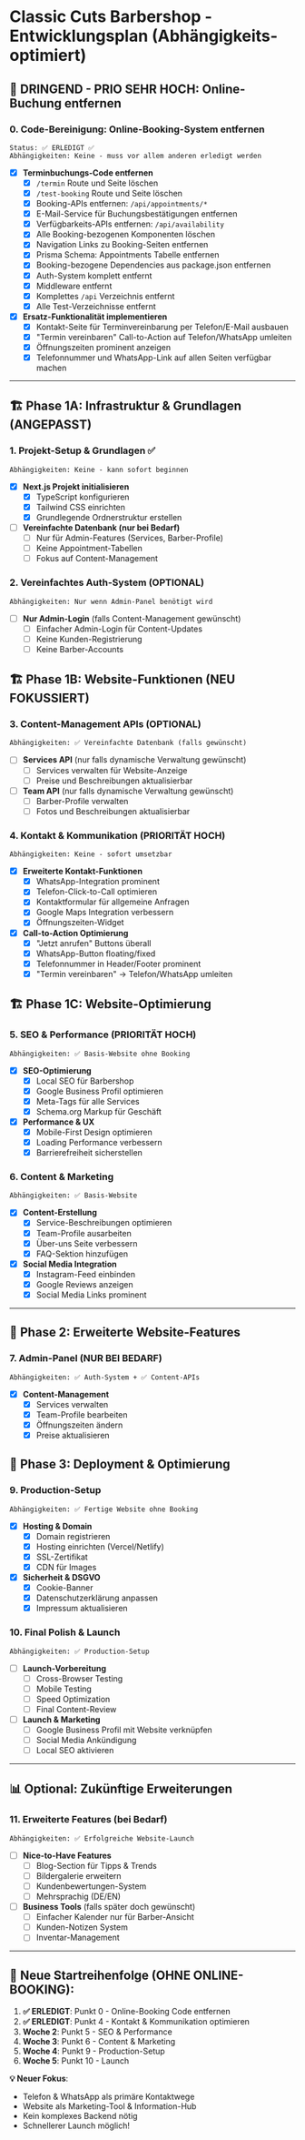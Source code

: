 # Classic Cuts Barbershop - Entwicklungsplan (Abhängigkeits-optimiert)

## 🚨 DRINGEND - PRIO SEHR HOCH: Online-Buchung entfernen

### 0. Code-Bereinigung: Online-Booking-System entfernen
```
Status: ✅ ERLEDIGT ✅
Abhängigkeiten: Keine - muss vor allem anderen erledigt werden
```
- [x] **Terminbuchungs-Code entfernen**
  - [x] `/termin` Route und Seite löschen
  - [x] `/test-booking` Route und Seite löschen  
  - [x] Booking-APIs entfernen: `/api/appointments/*`
  - [x] E-Mail-Service für Buchungsbestätigungen entfernen
  - [x] Verfügbarkeits-APIs entfernen: `/api/availability`
  - [x] Alle Booking-bezogenen Komponenten löschen
  - [x] Navigation Links zu Booking-Seiten entfernen
  - [x] Prisma Schema: Appointments Tabelle entfernen
  - [x] Booking-bezogene Dependencies aus package.json entfernen
  - [x] Auth-System komplett entfernt
  - [x] Middleware entfernt
  - [x] Komplettes `/api` Verzeichnis entfernt
  - [x] Alle Test-Verzeichnisse entfernt

- [x] **Ersatz-Funktionalität implementieren**
  - [x] Kontakt-Seite für Terminvereinbarung per Telefon/E-Mail ausbauen
  - [x] "Termin vereinbaren" Call-to-Action auf Telefon/WhatsApp umleiten
  - [x] Öffnungszeiten prominent anzeigen
  - [x] Telefonnummer und WhatsApp-Link auf allen Seiten verfügbar machen

---

## 🏗️ Phase 1A: Infrastruktur & Grundlagen (ANGEPASST)

### 1. Projekt-Setup & Grundlagen ✅
```
Abhängigkeiten: Keine - kann sofort beginnen
```
- [x] **Next.js Projekt initialisieren**
  - [x] TypeScript konfigurieren
  - [x] Tailwind CSS einrichten
  - [x] Grundlegende Ordnerstruktur erstellen

- [ ] **Vereinfachte Datenbank (nur bei Bedarf)**
  - [ ] Nur für Admin-Features (Services, Barber-Profile)
  - [ ] Keine Appointment-Tabellen
  - [ ] Fokus auf Content-Management

### 2. Vereinfachtes Auth-System (OPTIONAL)
```
Abhängigkeiten: Nur wenn Admin-Panel benötigt wird
```
- [ ] **Nur Admin-Login** (falls Content-Management gewünscht)
  - [ ] Einfacher Admin-Login für Content-Updates
  - [ ] Keine Kunden-Registrierung
  - [ ] Keine Barber-Accounts

## 🏗️ Phase 1B: Website-Funktionen (NEU FOKUSSIERT)

### 3. Content-Management APIs (OPTIONAL)
```
Abhängigkeiten: ✅ Vereinfachte Datenbank (falls gewünscht)
```
- [ ] **Services API** (nur falls dynamische Verwaltung gewünscht)
  - [ ] Services verwalten für Website-Anzeige
  - [ ] Preise und Beschreibungen aktualisierbar

- [ ] **Team API** (nur falls dynamische Verwaltung gewünscht)
  - [ ] Barber-Profile verwalten
  - [ ] Fotos und Beschreibungen aktualisierbar

### 4. Kontakt & Kommunikation (PRIORITÄT HOCH)
```
Abhängigkeiten: Keine - sofort umsetzbar
```
- [x] **Erweiterte Kontakt-Funktionen**
  - [x] WhatsApp-Integration prominent
  - [x] Telefon-Click-to-Call optimieren
  - [x] Kontaktformular für allgemeine Anfragen
  - [x] Google Maps Integration verbessern
  - [x] Öffnungszeiten-Widget

- [x] **Call-to-Action Optimierung**
  - [x] "Jetzt anrufen" Buttons überall
  - [x] WhatsApp-Button floating/fixed
  - [x] Telefonnummer in Header/Footer prominent
  - [x] "Termin vereinbaren" → Telefon/WhatsApp umleiten

## 🏗️ Phase 1C: Website-Optimierung

### 5. SEO & Performance (PRIORITÄT HOCH)
```
Abhängigkeiten: ✅ Basis-Website ohne Booking
```
- [x] **SEO-Optimierung**
  - [x] Local SEO für Barbershop
  - [x] Google Business Profil optimieren
  - [x] Meta-Tags für alle Services
  - [x] Schema.org Markup für Geschäft

- [x] **Performance & UX**
  - [x] Mobile-First Design optimieren
  - [x] Loading Performance verbessern
  - [x] Barrierefreiheit sicherstellen

### 6. Content & Marketing
```
Abhängigkeiten: ✅ Basis-Website
```
- [x] **Content-Erstellung**
  - [x] Service-Beschreibungen optimieren
  - [x] Team-Profile ausarbeiten
  - [x] Über-uns Seite verbessern
  - [x] FAQ-Sektion hinzufügen

- [x] **Social Media Integration**
  - [x] Instagram-Feed einbinden
  - [x] Google Reviews anzeigen
  - [x] Social Media Links prominent

---

## 🚀 Phase 2: Erweiterte Website-Features

### 7. Admin-Panel (NUR BEI BEDARF)
```
Abhängigkeiten: ✅ Auth-System + ✅ Content-APIs
```
- [x] **Content-Management**
  - [x] Services verwalten
  - [x] Team-Profile bearbeiten
  - [x] Öffnungszeiten ändern
  - [x] Preise aktualisieren

## 🎨 Phase 3: Deployment & Optimierung

### 9. Production-Setup
```
Abhängigkeiten: ✅ Fertige Website ohne Booking
```
- [x] **Hosting & Domain**
  - [x] Domain registrieren
  - [x] Hosting einrichten (Vercel/Netlify)
  - [x] SSL-Zertifikat
  - [x] CDN für Images

- [x] **Sicherheit & DSGVO**
  - [x] Cookie-Banner
  - [x] Datenschutzerklärung anpassen
  - [x] Impressum aktualisieren

### 10. Final Polish & Launch
```
Abhängigkeiten: ✅ Production-Setup
```
- [ ] **Launch-Vorbereitung**
  - [ ] Cross-Browser Testing
  - [ ] Mobile Testing
  - [ ] Speed Optimization
  - [ ] Final Content-Review

- [ ] **Launch & Marketing**
  - [ ] Google Business Profil mit Website verknüpfen
  - [ ] Social Media Ankündigung
  - [ ] Local SEO aktivieren

---

## 📊 Optional: Zukünftige Erweiterungen

### 11. Erweiterte Features (bei Bedarf)
```
Abhängigkeiten: ✅ Erfolgreiche Website-Launch
```
- [ ] **Nice-to-Have Features**
  - [ ] Blog-Section für Tipps & Trends
  - [ ] Bildergalerie erweitern
  - [ ] Kundenbewertungen-System
  - [ ] Mehrsprachig (DE/EN)

- [ ] **Business Tools** (falls später doch gewünscht)
  - [ ] Einfacher Kalender nur für Barber-Ansicht
  - [ ] Kunden-Notizen System
  - [ ] Inventar-Management

---

## 🎯 Neue Startreihenfolge (OHNE ONLINE-BOOKING):

1. **✅ ERLEDIGT**: Punkt 0 - Online-Booking Code entfernen
2. **✅ ERLEDIGT**: Punkt 4 - Kontakt & Kommunikation optimieren  
3. **Woche 2**: Punkt 5 - SEO & Performance
4. **Woche 3**: Punkt 6 - Content & Marketing
5. **Woche 4**: Punkt 9 - Production-Setup
6. **Woche 5**: Punkt 10 - Launch

**💡 Neuer Fokus**: 
- Telefon & WhatsApp als primäre Kontaktwege
- Website als Marketing-Tool & Information-Hub
- Kein komplexes Backend nötig
- Schnellerer Launch möglich! 